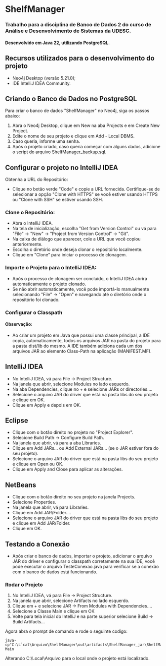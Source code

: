 # ShelfManager
### Trabalho para a disciplina de Banco de Dados 2 do curso de Análise e Desenvolvimento de Sistemas da UDESC.
#### Desenvolvido em Java 22, utilizando PostgreSQL.
## Recursos utilizados para o desenvolvimento do projeto
- Neo4j Desktop (versão 5.21.0);
- IDE IntelliJ IDEA Community.

## Criando o Banco de Dados no PostgreSQL
Para criar o banco de dados "ShelfManager" no Neo4j, siga os passos abaixo:
1. Abra o Neo4j Desktop, clique em New na aba Projects e em Create New Project.
2. Edite o nome de seu projeto e clique em Add - Local DBMS.
3. Caso queria, informe uma senha.
4. Após o projeto criado, caso queria começar com alguns dados, adicione o script do arquivo ShelfManager_backup.sql.

## Configurar o projeto no IntelliJ IDEA
Obtenha a URL do Repositório:
- Clique no botão verde "Code" e copie a URL fornecida. Certifique-se de selecionar a opção "Clone with HTTPS" se você estiver usando HTTPS ou "Clone with SSH" se estiver usando SSH.

### Clone o Repositório:

- Abra o IntelliJ IDEA.
- Na tela de inicialização, escolha "Get from Version Control" ou vá para "File" -> "New" -> "Project from Version Control" -> "Git".
- Na caixa de diálogo que aparecer, cole a URL que você copiou anteriormente.
- Escolha o diretório onde deseja clonar o repositório localmente.
- Clique em "Clone" para iniciar o processo de clonagem.

### Importe o Projeto para o IntelliJ IDEA:

- Após o processo de clonagem ser concluído, o IntelliJ IDEA abrirá automaticamente o projeto clonado.
- Se não abrir automaticamente, você pode importá-lo manualmente selecionando "File" -> "Open" e navegando até o diretório onde o repositório foi clonado.

### Configurar o Classpath
#### Observação:
- Ao criar um projeto em Java que possui uma classe principal, a IDE copia, automaticamente, todos os arquivos JAR na pasta do projeto para a pasta dist/lib do mesmo. A IDE também adiciona cada um dos arquivos JAR ao elemento Class-Path na aplicação (MANIFEST.MF).

## IntelliJ IDEA

- No IntelliJ IDEA, vá para File -> Project Structure.
- Na janela que abrir, selecione Modules no lado esquerdo.
- Na aba Dependencies, clique no + e selecione JARs or directories....
- Selecione o arquivo JAR do driver que está na pasta libs do seu projeto e clique em OK.
- Clique em Apply e depois em OK.

## Eclipse

- Clique com o botão direito no projeto no "Project Explorer".
- Selecione Build Path -> Configure Build Path.
- Na janela que abrir, vá para a aba Libraries.
- Clique em Add JARs... ou Add External JARs... (se o JAR estiver fora do seu projeto).
- Selecione o arquivo JAR do driver que está na pasta libs do seu projeto e clique em Open ou OK.
- Clique em Apply and Close para aplicar as alterações.

## NetBeans

- Clique com o botão direito no seu projeto na janela Projects.
- Selecione Properties.
- Na janela que abrir, vá para Libraries.
- Clique em Add JAR/Folder....
- Selecione o arquivo JAR do driver que está na pasta libs do seu projeto e clique em Add JAR/Folder.
- Clique em OK.

## Testando a Conexão

- Após criar o banco de dados, importar o projeto, adicionar o arquivo JAR do driver e configurar o classpath corretamente na sua IDE, você pode executar o arquivo TesteConexao.java para verificar se a conexão com o banco de dados está funcionando.

### Rodar o Projeto

1. No IntelliJ IDEA, vá para File -> Project Structure.
2. Na janela que abrir, selecione Artifacts no lado esquerdo.
3. Clique em + e selecione JAR -> From Modules with Dependencies....
4. Selecione a Classe Main e clique em OK
5. Volte para tela inicial do IntelliJ e na parte superior selecione Build -> Build Artifacts...

Agora abra o prompt de comando e rode o seguinte codigo:

   ```
java-cp"C:\L`cal\Arquivo\ShelfManager\out\artifacts\ShelfManager_jar\ShelfManager.jar" Main
   ```

Alterando C:\Local\Arquivo para o local onde o projeto está localizado.
